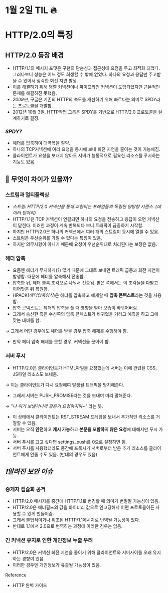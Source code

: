 # 1월 2일 TIL 🔥
# HTTP/2.0의 특징

## HTTP/2.0 등장 배경

- HTTP/1.1의 메시지 포맷은 구현의 단순성과 접근성에 요점을 두고 최적화 되었다. 그러다보니 성능은 어느 정도 희생할 수 밖에 없었다. 하나의 요청과 응답만 주고받을 수 있어서 심각한 회전 지연 발생.
- 이를 해결하기 위해 병렬 커넥션이나 파이프라인 커넥션이 도입되었지만 근본적인 문제를 해결하진 못했음.
- *2009년*, 구글은 기존의 HTTP의 속도를 개선하기 위해 빠르다는 의미로 SPDY라는 프로토콜을 개발함.
- 2012년 10월 3일, HTTP작업 그룹은 SPDY를 기반으로 HTTP/2.0 프로토콜을 설계하기로 결정.

### *SPDY?*

- 헤더를 압축하여 대역폭을 절약.
- 하나의 TCP커넥션에 여러 요청을 동시에 보내 회전 지연을 줄이는 것이 가능해짐.
- 클라이언트가 요청을 보내지 않아도 서버가 능동적으로 필요한 리소스를 푸시하는 기능도 있음.

## 🤷 무엇이 차이가 있을까?

### 스트림과 멀티플렉싱

- *스트림: HTTP/2.0 커넥션을 통해 교환되는 프레임들의 독립된 양방향 시퀀스. (데이터 덩어리)*
- HTTP/1.1은 TCP 커넥션이 연결되면 하나의 요청을 전송하고 응답이 오면 커넥션이 닫힌다. 이러한 과정이 계속 반복되다 보니 트래픽이 급증하기 시작함.
- 하지만 HTTP/2.0은 하나의 커넥션에서 여러 개의 스트림이 동시에 열릴 수 있음.
- 스트림은 우선순위를 가질 수 있다는 특징이 있음.
- 하지만 의무사항이 아니기 때문에 요청이 우선순위대로 처리된다는 보장은 없음.

### 헤더 압축

- 요즘엔 헤더가 무지하게(?) 많기 때문에 그대로 보내면 트래픽 급증과 회전 지연이 발생함. 때문에 헤더를 압축해서 전송함.
- 압축한 뒤, 헤더 블록 조각으로 나눠서 전송됨. 받은 쪽에서는 이 조각들을 다받고 이어맞춘 뒤 복원함.
- HPACK(*헤더압축양식*)은 헤더를 압축하고 해제할 때 **압축 콘텍스트**라는 것을 사용함.
- 압축 콘텍스트는 헤더의 압축을 풀 때 영향을 받아 모습이 바뀌어버림.
- 그래서 송신한 측은 수신쪽의 압축 콘텍스트가 바뀌었을 거라고 예측을 하고 그에 맞는 대비를 함.

→ 그래서 어떤 경우에도 헤더를 받을 경우 압축 해제를 수행해야 함.

- 만약 헤더 압축 해제를 못할 경우, 커넥션을 끊어야 함.

### 서버 푸시

- HTTP/2.0은 클라이언트가 HTML파일을 요청했는데 서버는 이에 관련된 CSS, JS파일 리소스도 보내줌.

→ 이는 클라이언트가 다시 요청해여 발생될 트래픽을 방지해준다.

- 그래서 서버는 PUSH_PROMISE라는 것을 보내며 미리 말해준다.

→ *"나 이거 보낼거니까 같은거 요청하지마~"* 라는 뜻. 

- 이 상태에서 클라이언트는 RST_STREAM 프레임을 보내서 추가적인 리소스를 거절할 수 있음.
- 서버는 오직 **안전**하고 **캐시 가능**하고 **본문을 포함하지 않은 요청**에 대해서만 푸시 가능.
- 서버 푸시를 끄고 싶다면 settings_push를 0으로 설정하면 됨.
- 서버 푸시를 사용했더라도 중간에 프록시가 서버로부터 받은 추가 리소스를 클라이언트에게 안줄 수도 있음. (반대의 경우도 있음)

## *❗️알려진 보안 이슈*

### 중개자 캡슐화 공격

- HTTP/2.0 메시지를 중간에 HTTP/1.1로 변경할 때 의미가 변질될 가능성이 있음.
- HTTP/2.0은 헤더필드의 값을 바이너리 값으로 인코딩해서 어떤 프로토콜이든 사용할 수 있게 만들어줌.
- 그래서 불법적이거나 위조된 HTTP/1.1메시지로 번역될 가능성이 있다.
- 반대로 1.1에서 2.0으로 번역하는 과정에 이러한 경우는 없음.

### 긴 커넥션 유지로 인한 개인정보 누출 우려

- HTTP/2.0은 커넥션 회전 지연을 줄이기 위해 클라이언트와 서버사이를 오래 유지하는 경향이 있음.
- 이러한 경우엔 개인정보가 유출될 가능성이 있음.

Reference

- HTTP 완벽 가이드